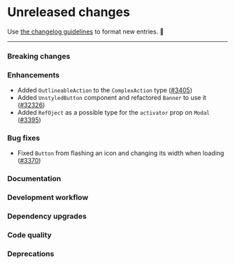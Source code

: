 # Unreleased changes

Use [the changelog guidelines](https://git.io/polaris-changelog-guidelines) to format new entries. 💜

---

### Breaking changes

### Enhancements

- Added `OutlineableAction` to the `ComplexAction` type ([#3405](https://github.com/Shopify/polaris-react/pull/3405))
- Added `UnstyledButton` component and refactored `Banner` to use it ([#32326](https://github.com/Shopify/polaris-react/pull/32326))
- Added `RefOject` as a possible type for the `activator` prop on `Modal` ([#3395](https://github.com/Shopify/polaris-react/pull/3395))

### Bug fixes

- Fixed `Button` from flashing an icon and changing its width when loading ([#3370](https://github.com/Shopify/polaris-react/pull/3370))

### Documentation

### Development workflow

### Dependency upgrades

### Code quality

### Deprecations
